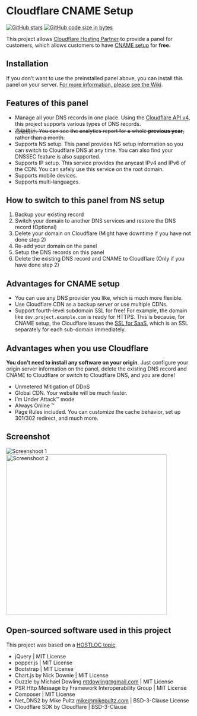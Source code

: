 # Cloudflare CNAME Setup

[![GitHub stars](https://img.shields.io/github/stars/xOS/CloudflarePartnerPanel?label=github+stars)](https://github.com/xOS/CloudflarePartnerPanel)
[![GitHub code size in bytes](https://img.shields.io/github/languages/code-size/xOS/CloudflarePartnerPanel)](https://github.com/xOS/CloudflarePartnerPanel/releases/latest)

This project allows [Cloudflare Hosting Partner][1] to provide a panel for customers, which allows customers to have [CNAME setup][2] for **free**.

## Installation

If you don’t want to use the preinstalled panel above, you can install this panel on your server. [For more information, please see the Wiki][6].

## Features of this panel

+ Manage all your DNS records in one place. Using the [Cloudflare API v4][7], this project supports various types of DNS records.
+ <del>高级统计. You can see the analytics report for a whole **previous year**, rather than a month.</del>
+ Supports NS setup. This panel provides NS setup information so you can switch to Cloudflare DNS at any time. You can also find your DNSSEC feature is also supported.
+ Supports IP setup. This service provides the anycast IPv4 and IPv6 of the CDN. You can safely use this service on the root domain.
+ Supports mobile devices.
+ Supports multi-languages.

## How to switch to this panel from NS setup

1. Backup your existing record
2. Switch your domain to another DNS services and restore the DNS record (Optional)
3. Delete your domain on Cloudflare (Might have downtime if you have not done step 2)
4. Re-add your domain on the panel
5. Setup the DNS records on this panel
6. Delete the existing DNS record and CNAME to Cloudflare (Only if you have done step 2)

## Advantages for CNAME setup

+ You can use any DNS provider you like, which is much more flexible.
+ Use Cloudflare CDN as a backup server or use multiple CDNs.
+ Support fourth-level subdomain SSL for free! For example, the domain like `dev.project.example.com` is ready for HTTPS. This is because, for CNAME setup, the Cloudflare issues the [SSL for SaaS][8], which is an SSL separately for each sub-domain immediately. 

## Advantages when you use Cloudflare

**You don’t need to install any software on your origin**. Just configure your origin server information on the panel, delete the existing DNS record and CNAME to Cloudflare or switch to Cloudflare DNS, and you are done!

+ Unmetered Mitigation of DDoS
+ Global CDN. Your website will be much faster.
+ I’m Under Attack™ mode
+ Always Online ™
+ Page Rules included. You can customize the cache behavior, set up 301/302 redirect, and much more.

## Screenshot

<img alt="Screenshoot 1" src="https://user-images.githubusercontent.com/6601455/112777852-c5db7780-9075-11eb-9c72-4e5061b66b6d.png" />
<img alt="Screenshoot 2" src="https://user-images.githubusercontent.com/6601455/112777867-cd9b1c00-9075-11eb-9b34-f168175aa923.png" width="433" />

## Open-sourced software used in this project

This project was based on a [HOSTLOC topic][9].

+ jQuery | MIT License
+ popper.js | MIT License
+ Bootstrap | MIT License
+ Chart.js by Nick Downie | MIT License
+ Guzzle by Michael Dowling [mtdowling@gmail.com][10] | MIT License
+ PSR Http Message by Framework Interoperability Group | MIT License
+ Composer | MIT License
+ Net\_DNS2 by Mike Pultz [mike@mikepultz.com][11] | BSD-3-Clause License
+ Cloudflare SDK by Cloudflare | BSD-3-Clause

[1]:    https://www.cloudflare.com/partners/hosting-provider/
[2]:    https://support.cloudflare.com/hc/en-us/articles/200168706-How-do-I-do-CNAME-setup-
[3]:    https://github.com/ZE3kr/Cloudflare-CNAME-Setup/blob/master/README.zh.md
[4]:    https://cf.tlo.xyz
[6]:    https://github.com/ZE3kr/Cloudflare-CNAME-Setup/wiki/Installation
[7]:    https://api.cloudflare.com/
[8]:    https://www.cloudflare.com/ssl-for-saas-providers/
[9]:    http://www.hostloc.com/thread-386441-1-1.html
[10]:    mailto:mtdowling@gmail.com
[11]:    mailto:mike@mikepultz.com
